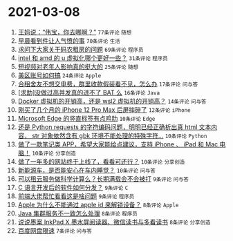 # 2021-03-08

1. [王妈说：“伟宝，你去哪啊？”](https://www.v2ex.com/t/759427) `77条评论` `随想`
1. [早晨看到件让人气愤的事](https://www.v2ex.com/t/759433) `70条评论` `生活`
1. [求问下大家关于码农租房的问题](https://www.v2ex.com/t/759510) `69条评论` `程序员`
1. [intel 和 amd 的 u 虚拟化哪个更好一些？](https://www.v2ex.com/t/759526) `31条评论` `程序员`
1. [短视频对老年人影响真的挺大的](https://www.v2ex.com/t/759529) `25条评论` `随想`
1. [美区账号如何搞](https://www.v2ex.com/t/759477) `24条评论` `Apple`
1. [合租舍友不想交电费，群里收款假装看不见，怎么办](https://www.v2ex.com/t/759451) `17条评论` `问与答`
1. [[求助]没做过高并发真的进不了 BAT 么](https://www.v2ex.com/t/759491) `16条评论` `Java`
1. [Docker 虚拟机的开销高，还是 wsl2 虚拟机的开销高？](https://www.v2ex.com/t/759530) `14条评论` `问与答`
1. [刚买了几个月的 iPhone 12 Pro Max 后屏摔碎了](https://www.v2ex.com/t/759506) `12条评论` `iPhone`
1. [Microsoft Edge 的竖直标签有点鸡肋](https://www.v2ex.com/t/759516) `10条评论` `Edge`
1. [还是 Python requests 的字符编码问题，明明已经正确析出真 html 文本内容， str 对象依然含有 gbk 环境不能处理的特殊字符...](https://www.v2ex.com/t/759499) `10条评论` `Python`
1. [做了一款笔记类 APP，希望大家能给点建议，支持 iPhone 、 iPad 和 Mac 电脑！](https://www.v2ex.com/t/759488) `10条评论` `分享创造`
1. [做了一年多的网站终于上线了，看看可还行？](https://www.v2ex.com/t/759469) `10条评论` `分享创造`
1. [新能源车，是否能安心在车内睡觉？](https://www.v2ex.com/t/759466) `10条评论` `问与答`
1. [可以租云服务做科学计算么？长期满载会不会被打](https://www.v2ex.com/t/759527) `9条评论` `问与答`
1. [C 语言开发后的软件如何分发？](https://www.v2ex.com/t/759493) `9条评论` `C`
1. [前端大佬帮忙看看这是啥问题](https://www.v2ex.com/t/759441) `9条评论` `程序员`
1. [Apple 为什么不能通过 apple id 来解锁设备？](https://www.v2ex.com/t/759525) `8条评论` `Apple`
1. [Java 集群服务不一致怎么处理](https://www.v2ex.com/t/759521) `8条评论` `程序员`
1. [说说墨案 InkPad X 墨水屏阅读器、微信读书与多看读书](https://www.v2ex.com/t/759512) `8条评论` `分享创造`
1. [百度网盘限速](https://www.v2ex.com/t/759481) `7条评论` `问与答`
